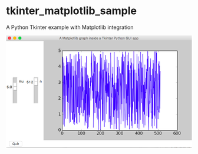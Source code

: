 # tkinter_matplotlib_sample

A Python Tkinter example with Matplotlib integration

![example](screenshots/example.png)
